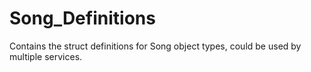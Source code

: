# Song_Definitions

Contains the struct definitions for Song object types, could be used by multiple services.
